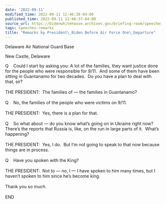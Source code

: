 ```yaml
---
date: '2022-09-11'
modified_time: 2022-09-11 12:46:38-04:00
published_time: 2022-09-11 12:46:37-04:00
source_url: https://bidenwhitehouse.archives.gov/briefing-room/speeches-remarks/2022/09/11/remarks-by-president-biden-before-air-force-one-departure-22/
tags: speeches-remarks
title: "Remarks by President\_Biden Before Air Force One\_Departure"
---
```

 
Delaware Air National Guard Base

New Castle, Delaware

Q    Could I start by asking you: A lot of the families, they want
justice done for the people who were responsible for 9/11.  And some of
them have been sitting in Guantanamo for two decades.  Do you have a
plan to deal with that, sir?  
   
THE PRESIDENT:  The families of — the families in Guantanamo?  
   
Q    No, the families of the people who were victims on 9/11.  
   
THE PRESIDENT:  Yes, there is a plan for that.  
   
Q    So what about — do you know what’s going on in Ukraine right now? 
There’s the reports that Russia is, like, on the run in large parts of
it.  What’s happening?  
   
THE PRESIDENT:  Yes, I do.  But I’m not going to speak to that now
because things are in process.  
   
Q    Have you spoken with the King?  
   
THE PRESIDENT:  Not to — no, I — I have spoken to him many times, but I
haven’t spoken to him since he’s become king.  
   
Thank you so much.  
   
END

